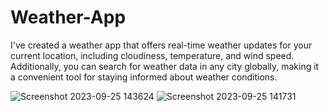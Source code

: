 # Weather-App
I've created a weather app that offers real-time weather updates for your current location, including cloudiness, temperature, and wind speed. Additionally, you can search for weather data in any city globally, making it a convenient tool for staying informed about weather conditions.


![Screenshot 2023-09-25 143624](https://github.com/Rahulsenyo/Weather-App/assets/113170163/898b4cda-d778-4592-b30e-d0bde16c001e)
![Screenshot 2023-09-25 141731](https://github.com/Rahulsenyo/Weather-App/assets/113170163/9bd8e6c5-702d-473b-838b-06fa47b30d28)
